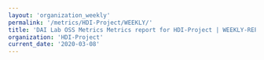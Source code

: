 ```yaml
---
layout: 'organization_weekly'
permalink: '/metrics/HDI-Project/WEEKLY/'
title: 'DAI Lab OSS Metrics Metrics report for HDI-Project | WEEKLY-REPORT-2020-03-08'
organization: 'HDI-Project'
current_date: '2020-03-08'
---
```

